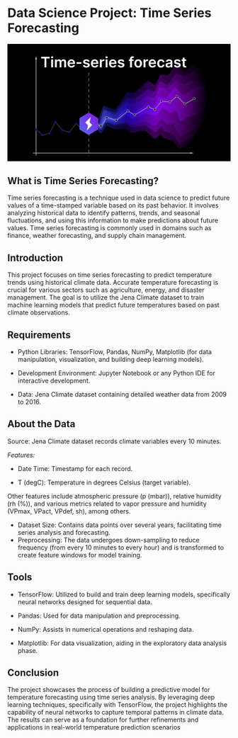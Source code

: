 # Data Science Project: Time Series Forecasting

![](https://github.com/yogee4/DataScience_Project2/blob/main/logo1.png)

## What is Time Series Forecasting?

Time series forecasting is a technique used in data science to predict future values of a time-stamped variable based on its past behavior. It involves analyzing historical data to identify patterns, trends, and seasonal fluctuations, and using this information to make predictions about future values. Time series forecasting is commonly used in domains such as finance, weather forecasting, and supply chain management.

## Introduction

This project focuses on time series forecasting to predict temperature trends using historical climate data. Accurate temperature forecasting is crucial for various sectors such as agriculture, energy, and disaster management. The goal is to utilize the Jena Climate dataset to train machine learning models that predict future temperatures based on past climate observations.

## Requirements

- Python Libraries: TensorFlow, Pandas, NumPy, Matplotlib (for data manipulation, visualization, and building deep learning models).

- Development Environment: Jupyter Notebook or any Python IDE for interactive development.

- Data: Jena Climate dataset containing detailed weather data from 2009 to 2016.

## About the Data

Source: Jena Climate dataset records climate variables every 10 minutes.

*Features:*

- Date Time: Timestamp for each record.
  
- T (degC): Temperature in degrees Celsius (target variable).

Other features include atmospheric pressure (p (mbar)), relative humidity (rh (%)), and various metrics related to vapor pressure and humidity (VPmax, VPact, VPdef, sh), among others.

- Dataset Size: Contains data points over several years, facilitating time series analysis and forecasting.
- Preprocessing: The data undergoes down-sampling to reduce frequency (from every 10 minutes to every hour) and is transformed to create feature windows for model training.
## Tools

- TensorFlow: Utilized to build and train deep learning models, specifically neural networks designed for sequential data.

- Pandas: Used for data manipulation and preprocessing.

- NumPy: Assists in numerical operations and reshaping data.

- Matplotlib: For data visualization, aiding in the exploratory data analysis phase.

## Conclusion

The project showcases the process of building a predictive model for temperature forecasting using time series analysis. By leveraging deep learning techniques, specifically with TensorFlow, the project highlights the capability of neural networks to capture temporal patterns in climate data. The results can serve as a foundation for further refinements and applications in real-world temperature prediction scenarios
